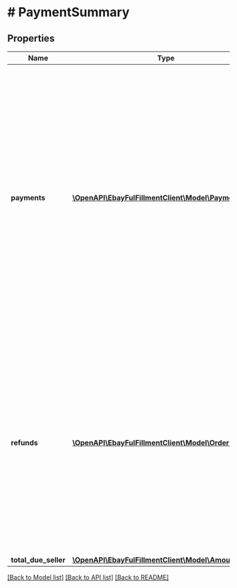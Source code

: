 # # PaymentSummary

## Properties

Name | Type | Description | Notes
------------ | ------------- | ------------- | -------------
**payments** | [**\OpenAPI\EbayFulFillmentClient\Model\Payment[]**](Payment.md) | This array consists of payment information for the order, including payment status, payment method, payment amount, and payment date. This array is always returned, although some of the fields under this container will not be returned until payment has been made. | [optional]
**refunds** | [**\OpenAPI\EbayFulFillmentClient\Model\OrderRefund[]**](OrderRefund.md) | This array is always returned, but is returned as an empty array unless the seller has submitted a partial or full refund to the buyer for the order. If a refund has occurred, the refund amount and refund date will be shown for each refund. | [optional]
**total_due_seller** | [**\OpenAPI\EbayFulFillmentClient\Model\Amount**](Amount.md) |  | [optional]

[[Back to Model list]](../../README.md#models) [[Back to API list]](../../README.md#endpoints) [[Back to README]](../../README.md)
